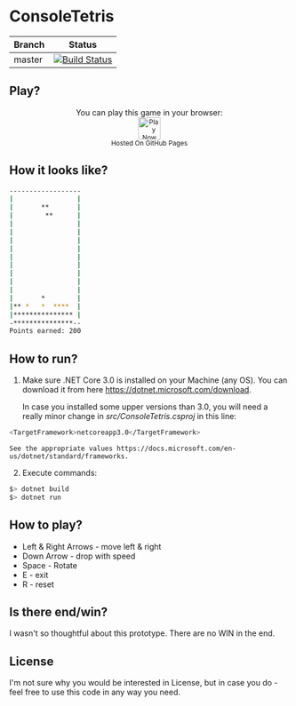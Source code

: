 # ConsoleTetris

|Branch      |Status   |
|------------|---------|
|master      | [![Build Status](https://api.travis-ci.com/optiklab/ConsoleTetris.svg?branch=main)](https://api.travis-ci.com/optiklab/ConsoleTetris.svg?branch=main) |

## Play?

<p align="center">
	You can play this game in your browser:
	<br />
	<a href="https://optiklab.github.io/ConsoleTetris" alt="Play Now">
		<sub><img height="40"src="../../.github/resources/play-badge.svg" alt="Play Now"></sub>
	</a>
	<br />
	<sup>Hosted On GitHub Pages</sup>
</p>

## How it looks like?

```bash
------------------
|                |
|       **       |
|        **      |
|                |
|                |
|                |
|                |
|                |
|                |
|                |
|                |
|                |
|       *        |
|** *   *  ****  |
|*************** |
-***************--
Points earned: 200
```

## How to run?

1. Make sure .NET Core 3.0 is installed on your Machine (any OS).
   You can download it from here https://dotnet.microsoft.com/download.
   
   In case you installed some upper versions than 3.0, you will need a really minor change in *src/ConsoleTetris.csproj* in this line:
```bash
<TargetFramework>netcoreapp3.0</TargetFramework>
```
    See the appropriate values https://docs.microsoft.com/en-us/dotnet/standard/frameworks.    

2. Execute commands:
```bash
$> dotnet build
$> dotnet run
```

## How to play?

* Left & Right Arrows - move left & right
* Down Arrow - drop with speed
* Space - Rotate
* E - exit
* R - reset

## Is there end/win?

I wasn't so thoughtful about this prototype. There are no WIN in the end.


## License

I'm not sure why you would be interested in License, but in case you do - feel free to use this code in any way you need.

